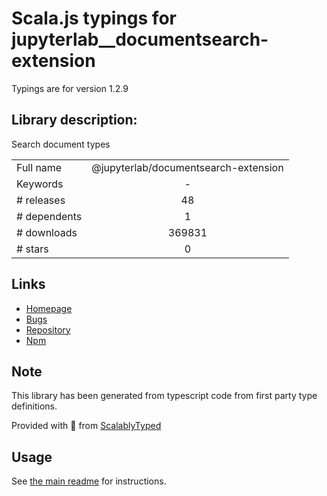 
# Scala.js typings for jupyterlab__documentsearch-extension

Typings are for version 1.2.9

## Library description:
Search document types

|                    |                 |
| ------------------ | :-------------: |
| Full name          | @jupyterlab/documentsearch-extension |
| Keywords           | - |
| # releases         | 48 |
| # dependents       | 1 |
| # downloads        | 369831 |
| # stars            | 0 |

## Links
- [Homepage](https://github.com/jupyterlab/jupyterlab)
- [Bugs](https://github.com/jupyterlab/jupyterlab/issues)
- [Repository](https://github.com/jupyterlab/jupyterlab)
- [Npm](https://www.npmjs.com/package/%40jupyterlab%2Fdocumentsearch-extension)
    


## Note
This library has been generated from typescript code from first party type definitions.

Provided with :purple_heart: from [ScalablyTyped](https://github.com/oyvindberg/ScalablyTyped)

## Usage
See [the main readme](../../readme.md) for instructions.


